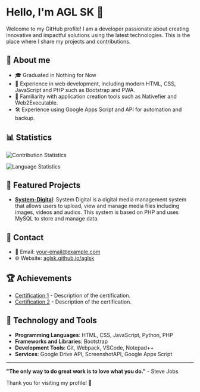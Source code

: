 # Hello, I'm AGL SK 👋

Welcome to my GitHub profile! I am a developer passionate about creating innovative and impactful solutions using the latest technologies. This is the place where I share my projects and contributions.

## 🚀 About me

- 🎓 Graduated in Nothing for Now
- 💼 Experience in web development, including modern HTML, CSS, JavaScript and PHP such as Bootstrap and PWA.
- 🔧 Familiarity with application creation tools such as Nativefier and Web2Executable.
- 🛠️ Experience using Google Apps Script and API for automation and backup.

## 📊 Statistics

![Contribution Statistics](https://github-readme-stats.vercel.app/api?username=aglsk&show_icons=true&count_private=true&include_all_commits=true&theme=radical)

![Language Statistics](https://github-readme-stats.vercel.app/api/top-langs/?username=aglsk&hide=html&layout=compact&theme=radical)

## 📂 Featured Projects

- **[System-Digital](https://github.com/aglsk/System-Digital)**: System Digital is a digital media management system that allows users to upload, view and manage media files including images, videos and audios. This system is based on PHP and uses MySQL to store and manage data.

## 🔗 Contact

- 📧 Email: [your-email@example.com](mailto:your-email@example.com)
- 🌐 Website: [aglsk.github.io/aglsk](https://aglsk.github.io/aglsk)

## 🏆 Achievements

- [Certification 1](link-to-certification) - Description of the certification.
- [Certification 2](link-to-certification) - Description of the certification.

## 🎨 Technology and Tools

- **Programming Languages**: HTML, CSS, JavaScript, Python, PHP
- **Frameworks and Libraries**: Bootstrap
- **Development Tools**: Git, Webpack, VSCode, Notepad++
- **Services**: Google Drive API, ScreenshotAPI, Google Apps Script

---

**"The only way to do great work is to love what you do."** - Steve Jobs

Thank you for visiting my profile! 🚀
